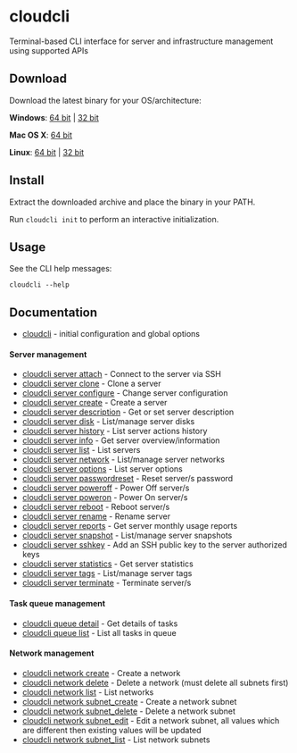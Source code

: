 # cloudcli

Terminal-based CLI interface for server and infrastructure management using supported APIs

## Download

Download the latest binary for your OS/architecture:

**Windows**: [64 bit](https://cloudcli.cloudwm.com/binaries/latest/cloudcli-windows-amd64.zip) | [32 bit](https://cloudcli.cloudwm.com/binaries/latest/cloudcli-windows-386.zip)

**Mac OS X**: [64 bit](https://cloudcli.cloudwm.com/binaries/latest/cloudcli-darwin-amd64.zip)

**Linux**: [64 bit](https://cloudcli.cloudwm.com/binaries/latest/cloudcli-linux-amd64.tar.gz) | [32 bit](https://cloudcli.cloudwm.com/binaries/latest/cloudcli-linux-386.tar.gz)

## Install

Extract the downloaded archive and place the binary in your PATH.

Run `cloudcli init` to perform an interactive initialization.

## Usage

See the CLI help messages:

```
cloudcli --help
```

## Documentation

* [cloudcli](docs/cloudcli.md)	 - initial configuration and global options

#### Server management

* [cloudcli server attach](docs/cloudcli_server_attach.md)	 - Connect to the server via SSH
* [cloudcli server clone](docs/cloudcli_server_clone.md)	 - Clone a server
* [cloudcli server configure](docs/cloudcli_server_configure.md)	 - Change server configuration
* [cloudcli server create](docs/cloudcli_server_create.md)	 - Create a server
* [cloudcli server description](docs/cloudcli_server_description.md)	 - Get or set server description
* [cloudcli server disk](docs/cloudcli_server_disk.md)	 - List/manage server disks
* [cloudcli server history](docs/cloudcli_server_history.md)	 - List server actions history
* [cloudcli server info](docs/cloudcli_server_info.md)	 - Get server overview/information
* [cloudcli server list](docs/cloudcli_server_list.md)	 - List servers
* [cloudcli server network](docs/cloudcli_server_network.md)	 - List/manage server networks
* [cloudcli server options](docs/cloudcli_server_options.md)	 - List server options
* [cloudcli server passwordreset](docs/cloudcli_server_passwordreset.md)	 - Reset server/s password
* [cloudcli server poweroff](docs/cloudcli_server_poweroff.md)	 - Power Off server/s
* [cloudcli server poweron](docs/cloudcli_server_poweron.md)	 - Power On server/s
* [cloudcli server reboot](docs/cloudcli_server_reboot.md)	 - Reboot server/s
* [cloudcli server rename](docs/cloudcli_server_rename.md)	 - Rename server
* [cloudcli server reports](docs/cloudcli_server_reports.md)	 - Get server monthly usage reports
* [cloudcli server snapshot](docs/cloudcli_server_snapshot.md)	 - List/manage server snapshots
* [cloudcli server sshkey](docs/cloudcli_server_sshkey.md)	 - Add an SSH public key to the server authorized keys
* [cloudcli server statistics](docs/cloudcli_server_statistics.md)	 - Get server statistics
* [cloudcli server tags](docs/cloudcli_server_tags.md)	 - List/manage server tags
* [cloudcli server terminate](docs/cloudcli_server_terminate.md)	 - Terminate server/s

#### Task queue management

* [cloudcli queue detail](docs/cloudcli_queue_detail.md)	 - Get details of tasks
* [cloudcli queue list](docs/cloudcli_queue_list.md)	 - List all tasks in queue

#### Network management

* [cloudcli network create](docs/cloudcli_network_create.md)	 - Create a network
* [cloudcli network delete](docs/cloudcli_network_delete.md)	 - Delete a network (must delete all subnets first)
* [cloudcli network list](docs/cloudcli_network_list.md)	 - List networks
* [cloudcli network subnet_create](docs/cloudcli_network_subnet_create.md)	 - Create a network subnet
* [cloudcli network subnet_delete](docs/cloudcli_network_subnet_delete.md)	 - Delete a network subnet
* [cloudcli network subnet_edit](docs/cloudcli_network_subnet_edit.md)	 - Edit a network subnet, all values which are different then existing values will be updated
* [cloudcli network subnet_list](docs/cloudcli_network_subnet_list.md)	 - List network subnets
